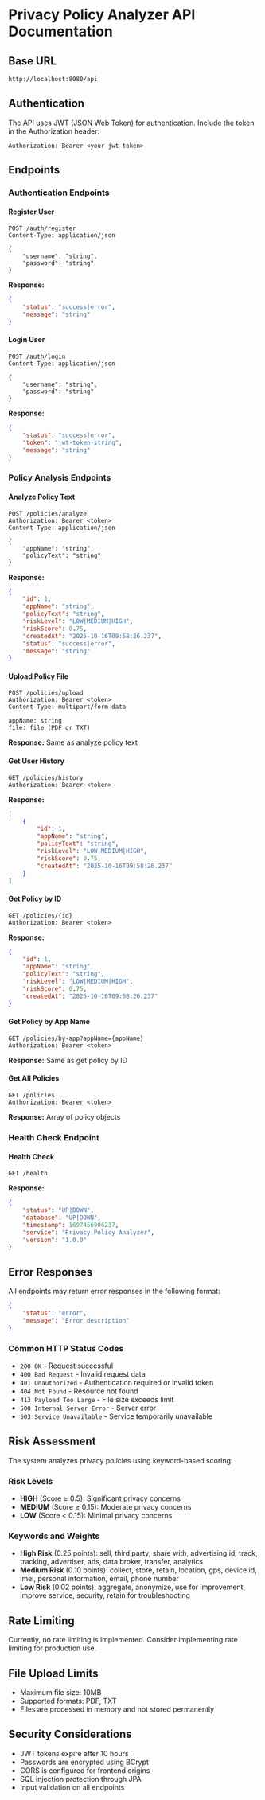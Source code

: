 # Privacy Policy Analyzer API Documentation

## Base URL
```
http://localhost:8080/api
```

## Authentication
The API uses JWT (JSON Web Token) for authentication. Include the token in the Authorization header:
```
Authorization: Bearer <your-jwt-token>
```

## Endpoints

### Authentication Endpoints

#### Register User
```http
POST /auth/register
Content-Type: application/json

{
    "username": "string",
    "password": "string"
}
```

**Response:**
```json
{
    "status": "success|error",
    "message": "string"
}
```

#### Login User
```http
POST /auth/login
Content-Type: application/json

{
    "username": "string",
    "password": "string"
}
```

**Response:**
```json
{
    "status": "success|error",
    "token": "jwt-token-string",
    "message": "string"
}
```

### Policy Analysis Endpoints

#### Analyze Policy Text
```http
POST /policies/analyze
Authorization: Bearer <token>
Content-Type: application/json

{
    "appName": "string",
    "policyText": "string"
}
```

**Response:**
```json
{
    "id": 1,
    "appName": "string",
    "policyText": "string",
    "riskLevel": "LOW|MEDIUM|HIGH",
    "riskScore": 0.75,
    "createdAt": "2025-10-16T09:58:26.237",
    "status": "success|error",
    "message": "string"
}
```

#### Upload Policy File
```http
POST /policies/upload
Authorization: Bearer <token>
Content-Type: multipart/form-data

appName: string
file: file (PDF or TXT)
```

**Response:** Same as analyze policy text

#### Get User History
```http
GET /policies/history
Authorization: Bearer <token>
```

**Response:**
```json
[
    {
        "id": 1,
        "appName": "string",
        "policyText": "string",
        "riskLevel": "LOW|MEDIUM|HIGH",
        "riskScore": 0.75,
        "createdAt": "2025-10-16T09:58:26.237"
    }
]
```

#### Get Policy by ID
```http
GET /policies/{id}
Authorization: Bearer <token>
```

**Response:**
```json
{
    "id": 1,
    "appName": "string",
    "policyText": "string",
    "riskLevel": "LOW|MEDIUM|HIGH",
    "riskScore": 0.75,
    "createdAt": "2025-10-16T09:58:26.237"
}
```

#### Get Policy by App Name
```http
GET /policies/by-app?appName={appName}
Authorization: Bearer <token>
```

**Response:** Same as get policy by ID

#### Get All Policies
```http
GET /policies
Authorization: Bearer <token>
```

**Response:** Array of policy objects

### Health Check Endpoint

#### Health Check
```http
GET /health
```

**Response:**
```json
{
    "status": "UP|DOWN",
    "database": "UP|DOWN",
    "timestamp": 1697456906237,
    "service": "Privacy Policy Analyzer",
    "version": "1.0.0"
}
```

## Error Responses

All endpoints may return error responses in the following format:

```json
{
    "status": "error",
    "message": "Error description"
}
```

### Common HTTP Status Codes

- `200 OK` - Request successful
- `400 Bad Request` - Invalid request data
- `401 Unauthorized` - Authentication required or invalid token
- `404 Not Found` - Resource not found
- `413 Payload Too Large` - File size exceeds limit
- `500 Internal Server Error` - Server error
- `503 Service Unavailable` - Service temporarily unavailable

## Risk Assessment

The system analyzes privacy policies using keyword-based scoring:

### Risk Levels
- **HIGH** (Score ≥ 0.5): Significant privacy concerns
- **MEDIUM** (Score ≥ 0.15): Moderate privacy concerns  
- **LOW** (Score < 0.15): Minimal privacy concerns

### Keywords and Weights
- **High Risk** (0.25 points): sell, third party, share with, advertising id, track, tracking, advertiser, ads, data broker, transfer, analytics
- **Medium Risk** (0.10 points): collect, store, retain, location, gps, device id, imei, personal information, email, phone number
- **Low Risk** (0.02 points): aggregate, anonymize, use for improvement, improve service, security, retain for troubleshooting

## Rate Limiting

Currently, no rate limiting is implemented. Consider implementing rate limiting for production use.

## File Upload Limits

- Maximum file size: 10MB
- Supported formats: PDF, TXT
- Files are processed in memory and not stored permanently

## Security Considerations

- JWT tokens expire after 10 hours
- Passwords are encrypted using BCrypt
- CORS is configured for frontend origins
- SQL injection protection through JPA
- Input validation on all endpoints